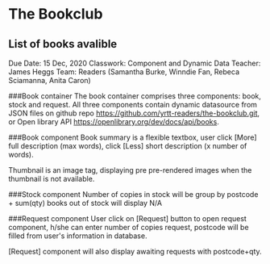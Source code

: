 # The Bookclub

## List of books avalible

Due Date: 15 Dec, 2020
Classwork: Component and Dynamic Data
Teacher: James Heggs
Team: Readers (Samantha Burke, Winndie Fan, Rebeca Sciamanna, Anita Caron)

###Book container
The book container comprises three components: book, stock and request. All three components contain dynamic datasource from JSON files on github repo https://github.com/yrtt-readers/the-bookclub.git, or 
Open library API https://openlibrary.org/dev/docs/api/books.

###Book component
Book summary is a flexible textbox, user click [More] full description (max words), click [Less] short description (x number of words).

Thumbnail is an image tag, displaying pre pre-rendered images when the thumbnail is not available.

###Stock component
Number of copies in stock will be group by postcode + sum(qty)
books out of stock will display N/A


###Request component
User click on [Request] button to open request component, h/she can enter number of copies request, postcode will be filled from user's information in database.

[Request] component will also display awaiting requests with postcode+qty.
